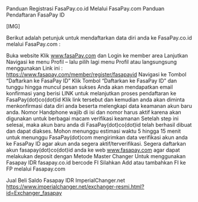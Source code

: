 Panduan Registrasi FasaPay.co.id Melalui FasaPay.com 
Panduan Pendaftaran FasaPay ID

[​IMG]

Berikut adalah petunjuk untuk mendaftarkan data diri anda ke FasaPay.co.id melalui FasaPay.com :

Buka website Klik www.fasaPay.com dan Login ke member area 
Lanjutkan Navigasi ke menu Profil – lalu pilih lagi menu Profil 
atau langsungsung menggunakan Link ini : https://www.fasapay.com/member/register/fasapayid
Navigasi ke Tombol “Daftarkan ke FasaPay ID”
Klik Tombol “Daftarkan ke FasaPay ID” dan tunggu hingga muncul pesan sukses
Anda akan mendapatkan email konfirmasi yang berisi LINK untuk melanjutkan proses pendaftaran ke FasaPay(dot)co(dot)id
Klik link tersebut dan kemudian anda akan diminta menkonfirmasi data diri anda beserta melengkapi data keamanan akun baru anda.
Nomor Handphone wajib di isi dan nomor harus aktif karena akan digunakan untuk berbagai macam verifikasi keamanan
Setelah step ini selesai, maka akun baru anda di FasaPay(dot)co(dot)id telah berhasil dibuat dan dapat diakses. Mohon menunggu estimasi waktu 5 hingga 15 menit untuk menunggu FasaPay(dot)com mengirimkan data verifikasi akun anda ke FasaPay ID agar akun anda segera aktif/terverifikasi.
Segera daftarkan akun fasapay(dot)co(dot)id anda ke web www.fasapay.com agar dapat melakukan deposit dengan Metode Master Changer
Untuk menggunakan Fasapay IDR fasapay.co.id bercode FI Silahkan Add atau tambahkan FI ke FP melalui Fasapay.com

Jual Beli Saldo Fasapay IDR ImperialChanger.net
https://www.imperialchanger.net/exchanger-resmi.html?id=Exchanger_fasapay
